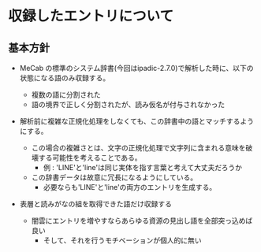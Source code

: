 # 収録したエントリについて
## 基本方針
- MeCab の標準のシステム辞書(今回はipadic-2.7.0)で解析した時に、以下の状態になる語のみ収録する。
    - 複数の語に分割された
    - 語の境界で正しく分割されたが、読み仮名が付与されなかった

- 解析前に複雑な正規化処理をしなくても、この辞書中の語とマッチするようにする。
    - この場合の複雑さとは、文字の正規化処理で文字列に含まれる意味を破壊する可能性を考えることである。
        - 例 : 'LINE'と'line'は同じ実体を指す言葉と考えて大丈夫だろうか
    - この辞書データは故意に冗長になるようにしている。
        - 必要ならも'LINE'と'line'の両方のエントリを生成する。

- 表層と読みがなの組を取得できた語だけ収録する
    - 闇雲にエントリを増やすならあらゆる資源の見出し語を全部突っ込めば良い
        - そして、それを行うモチベーションが個人的に無い

